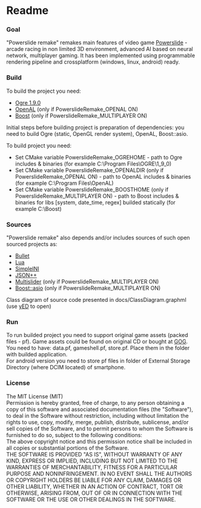 # Readme #

### Goal ###

"Powerslide remake" remakes main features of video game [Powerslide](https://en.wikipedia.org/wiki/Powerslide_(video_game)) - arcade racing in non limited 3D environment, advanced AI based on neural network, multiplayer gaming. It has been implemented using programmable rendering pipeline and crossplatform (windows, linux, android) ready.

### Build ###
To build the project you need:  
- [Ogre 1.9.0](http://www.ogre3d.org/)  
- [OpenAL](https://www.openal.org) (only if PowerslideRemake_OPENAL ON)  
- [Boost](https://www.boost.org) (only if PowerslideRemake_MULTIPLAYER ON)  

Initial steps before building project is preparation of dependencies: you need to build Ogre (static, OpenGL render system), OpenAL, Boost::asio.  

To build project you need:  
- Set CMake variable PowerslideRemake_OGREHOME - path to Ogre includes & binaries (for example C:\Program Files\OGRE\1_9_0)  
- Set CMake variable PowerslideRemake_OPENALDIR (only if PowerslideRemake_OPENAL ON) - path to OpenAL includes & binaries (for example C:\Program Files\OpenAL)  
- Set CMake variable PowerslideRemake_BOOSTHOME (only if PowerslideRemake_MULTIPLAYER ON) - path to Boost includes & binaries for libs [system, date_time, regex] builded statically (for example C:\Boost)  

### Sources ###
"Powerslide remake" also depends and/or includes sources of such open sourced projects as:  
- [Bullet](http://bulletphysics.org/wordpress/)  
- [Lua](https://www.lua.org/)  
- [SimpleINI](https://github.com/brofield/simpleini)  
- [JSON++](https://github.com/hjiang/jsonxx)  
- [Multislider](https://bitbucket.org/alexey_gruzdev/multislider) (only if PowerslideRemake_MULTIPLAYER ON)  
- [Boost::asio](http://www.boost.org/doc/libs/1_60_0/doc/html/boost_asio.html) (only if PowerslideRemake_MULTIPLAYER ON)  

Class diagram of source code presented in docs/ClassDiagram.graphml (use [yED](http://www.yworks.com/products/yed) to open)  

### Run ###
To run builded project you need to support original game assets (packed files - pf). Game assets could be found on original CD or bought at [GOG](https://www.gog.com/game/powerslide). 
You need to have: data.pf, gameshell.pf, store.pf. Place them in the folder with builded application.  
For android version you need to store pf files in <powerslide> folder of External Storage Directory (where DCIM located) of smartphone.  

### License ###
The MIT License (MIT)  
Permission is hereby granted, free of charge, to any person obtaining a copy of this software and associated documentation files (the "Software"), to deal in the Software without restriction, including without limitation the rights to use, copy, modify, merge, publish, distribute, sublicense, and/or sell copies of the Software, and to permit persons to whom the Software is furnished to do so, subject to the following conditions:  
The above copyright notice and this permission notice shall be included in all copies or substantial portions of the Software.  
THE SOFTWARE IS PROVIDED "AS IS", WITHOUT WARRANTY OF ANY KIND, EXPRESS OR IMPLIED, INCLUDING BUT NOT LIMITED TO THE WARRANTIES OF MERCHANTABILITY, FITNESS FOR A PARTICULAR PURPOSE AND NONINFRINGEMENT. IN NO EVENT SHALL THE AUTHORS OR COPYRIGHT HOLDERS BE LIABLE FOR ANY CLAIM, DAMAGES OR OTHER LIABILITY, WHETHER IN AN ACTION OF CONTRACT, TORT OR OTHERWISE, ARISING FROM, OUT OF OR IN CONNECTION WITH THE SOFTWARE OR THE USE OR OTHER DEALINGS IN THE SOFTWARE.

